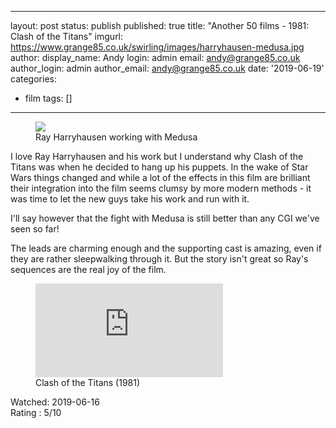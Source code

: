 ---
layout: post
status: publish
published: true
title: "Another 50 films - 1981: Clash of the Titans"
imgurl: https://www.grange85.co.uk/swirling/images/harryhausen-medusa.jpg
author:
  display_name: Andy
  login: admin
  email: andy@grange85.co.uk
author_login: admin
author_email: andy@grange85.co.uk
date: '2019-06-19'
categories:
 - film
tags: []
 - --
<figure><img src="{{site.baseurl}}/images/harryhausen-medusa.jpg" class="img-responsive" /><figcaption>Ray Harryhausen working with Medusa</figcaption></figure>
I love Ray Harryhausen and his work but I understand why Clash of the Titans was when he decided to hang up his puppets. In the wake of Star Wars things changed and while a lot of the effects in this film are brilliant their integration into the film seems clumsy by more modern methods - it was time to let the new guys take his work and run with it. 

I'll say however that the fight with Medusa is still better than any CGI we've seen so far!

The leads are charming enough and the supporting cast is amazing, even if they are rather sleepwalking through it. But the story isn't great so Ray's sequences are the real joy of the film.

<figure class="caption aligncenter"><iframe src="https://www.youtube.com/embed/YRqc6uPahf8" frameborder="0" allowfullscreen></iframe><figcaption class="caption-text">Clash of the Titans (1981)</figcaption></figure>

Watched: 2019-06-16  
Rating : 5/10
